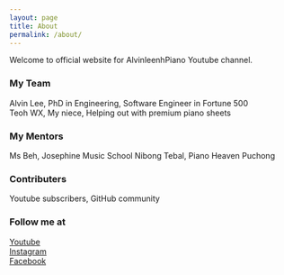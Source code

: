 ```yaml
---
layout: page
title: About
permalink: /about/
---
```


Welcome to official website for AlvinleenhPiano Youtube channel.

### My Team  
Alvin Lee, PhD in Engineering, Software Engineer in Fortune 500  
Teoh WX, My niece, Helping out with premium piano sheets

### My Mentors
Ms Beh, Josephine Music School Nibong Tebal, Piano Heaven Puchong

### Contributers
Youtube subscribers, GitHub community

### Follow me at
[Youtube](https://www.youtube.com/c/alvinleenh)  
[Instagram](https://www.instagram.com/alvinleenhpiano)  
[Facebook](https://www.facebook.com/alvinleenhpiano)
